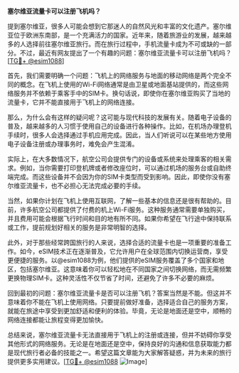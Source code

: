 **塞尔维亚流量卡可以注册飞机吗？**

提到塞尔维亚，很多人可能会想到它那迷人的自然风光和丰富的文化遗产。塞尔维亚位于欧洲东南部，是一个充满活力的国家。近年来，随着旅游业的发展，越来越多的人选择前往塞尔维亚旅行。而在旅行过程中，手机流量卡成为不可或缺的一部分。不过，最近有网友提出了一个有趣的问题：塞尔维亚流量卡可以注册飞机吗？[[TG💪+ @esim1088](https://t.me/s/esim1088)]

首先，我们需要明确一个问题：飞机上的网络服务与地面的移动网络是两个完全不同的概念。在飞机上使用的Wi-Fi网络通常是由卫星或地面基站提供的，而这些网络服务并不依赖于乘客手中的SIM卡。换句话说，即使你在塞尔维亚购买了当地的流量卡，它并不能直接用于飞机上的网络连接。

那么，为什么会有这样的疑问呢？这可能与现代科技的发展有关。随着电子设备的普及，越来越多的人习惯于使用自己的设备进行各种操作。比如，在机场办理登机手续时，很多人会选择通过手机应用完成。因此，当人们听说可以在某些地方使用电子设备注册或办理事务时，难免会产生混淆。

实际上，在大多数情况下，航空公司会提供专门的设备或系统来处理乘客的相关需求。例如，当你需要打印登机牌或者修改座位时，可以通过机场的服务台或自助终端完成。而这些设备并不会因为你的SIM卡类型而受到影响。因此，即使你没有塞尔维亚流量卡，也不必担心无法完成必要的手续。

当然，如果你计划在飞机上使用互联网，了解一些基本的信息还是很有帮助的。目前，许多航空公司都提供了付费的机上Wi-Fi服务。这种服务通常需要单独购买，并且费用可能会根据飞行时间和目的地有所不同。如果你希望在飞行途中保持联系或工作，提前规划好相关的服务是非常明智的选择。

此外，对于那些经常跨国旅行的人来说，选择合适的流量卡也是一项重要的准备工作。如今，eSIM技术正在逐渐普及，它允许用户在全球范围内切换运营商，享受更便捷的服务。以@esim1088为例，他们提供的eSIM服务覆盖了多个国家和地区，包括塞尔维亚。这意味着你可以轻松地在不同国家之间切换网络，而无需频繁更换物理SIM卡。这种灵活性不仅节省了时间，还避免了许多不必要的麻烦。

回到最初的问题：塞尔维亚流量卡是否可以注册飞机？答案当然是不能。但这并不意味着你不能在飞机上使用网络。只要提前做好准备，选择适合自己的服务方案，就能在旅途中享受到更加舒适和便利的体验。毕竟，无论是地面还是空中，顺畅的网络连接都能让旅程变得更加愉快。

总结来说，塞尔维亚流量卡无法直接用于飞机上的注册或连接，但并不妨碍你享受其他形式的网络服务。无论是在地面还是空中，保持良好的沟通和信息获取能力都是现代旅行者必备的技能之一。希望这篇文章能为大家解答疑惑，并为未来的旅行提供更多实用建议。[[TG💪+ @esim1088](https://t.me/s/esim1088) ![Image](https://i.postimg.cc/4NQfJmqS/Snipaste-2025-05-13-00-14-12.png)]